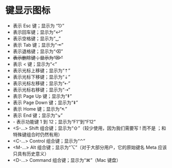 # 键显示图标


* <Esc> 表示 Esc 键；显示为 “⎋”
* <CR> 表示回车键；显示为“↩” 
* <Space> 表示空格键；显示为“␣” 
* <Tab> 表示 Tab 键；显示为“⇥” 
* <BS> 表示退格键；显示为“⌫” 
* <Del> 表示删除键；显示为“⌦” 
* <lt> 表示 < 键；显示为“<” 
* <Up> 表示光标上移键；显示为“⇡” 
* <Down> 表示光标下移键；显示为“⇣” 
* <Left> 表示光标左移键；显示为“⇠” 
* <Right> 表示光标右移键；显示为“⇢” 
* <PageUp> 表示 Page Up 键；显示为“⇞” 
* <PageDown> 表示 Page Down 键；显示为“⇟” 
* <Home> 表示 Home 键；显示为“↖” 
* <End> 表示 End 键；显示为“↘”
* <F1> - <F12> 表示功能键 1 到 12；显示为“F1”到“F12” 
* <S-...> Shift 组合键；显示为“⇧”（较少使用，因为我们需要写 ! 而不是 ；和特殊键组合时仍然有用）
* <C-...> Control 组合键；显示为“⌃” 
* <M-...> Alt 组合键；显示为“⌥”（对于大部分用户，它的原始键名 Meta 应该只具有历史意义） 
* <D-...> Command 组合键；显示为“⌘”（Mac 键盘）



 